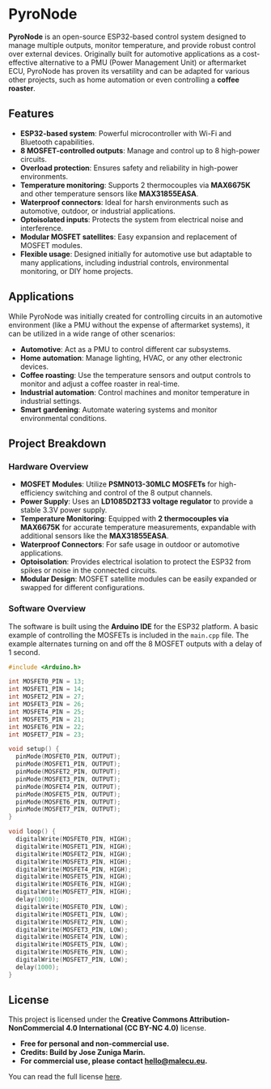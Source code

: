 # PyroNode

**PyroNode** is an open-source ESP32-based control system designed to manage multiple outputs, monitor temperature, and provide robust control over external devices. Originally built for automotive applications as a cost-effective alternative to a PMU (Power Management Unit) or aftermarket ECU, PyroNode has proven its versatility and can be adapted for various other projects, such as home automation or even controlling a **coffee roaster**.

## Features

- **ESP32-based system**: Powerful microcontroller with Wi-Fi and Bluetooth capabilities.
- **8 MOSFET-controlled outputs**: Manage and control up to 8 high-power circuits.
- **Overload protection**: Ensures safety and reliability in high-power environments.
- **Temperature monitoring**: Supports 2 thermocouples via **MAX6675K** and other temperature sensors like **MAX31855EASA**.
- **Waterproof connectors**: Ideal for harsh environments such as automotive, outdoor, or industrial applications.
- **Optoisolated inputs**: Protects the system from electrical noise and interference.
- **Modular MOSFET satellites**: Easy expansion and replacement of MOSFET modules.
- **Flexible usage**: Designed initially for automotive use but adaptable to many applications, including industrial controls, environmental monitoring, or DIY home projects.

## Applications

While PyroNode was initially created for controlling circuits in an automotive environment (like a PMU without the expense of aftermarket systems), it can be utilized in a wide range of other scenarios:

- **Automotive**: Act as a PMU to control different car subsystems.
- **Home automation**: Manage lighting, HVAC, or any other electronic devices.
- **Coffee roasting**: Use the temperature sensors and output controls to monitor and adjust a coffee roaster in real-time.
- **Industrial automation**: Control machines and monitor temperature in industrial settings.
- **Smart gardening**: Automate watering systems and monitor environmental conditions.

## Project Breakdown

### Hardware Overview
- **MOSFET Modules**: Utilize **PSMN013-30MLC MOSFETs** for high-efficiency switching and control of the 8 output channels.
- **Power Supply**: Uses an **LD1085D2T33 voltage regulator** to provide a stable 3.3V power supply.
- **Temperature Monitoring**: Equipped with **2 thermocouples via MAX6675K** for accurate temperature measurements, expandable with additional sensors like the **MAX31855EASA**.
- **Waterproof Connectors**: For safe usage in outdoor or automotive applications.
- **Optoisolation**: Provides electrical isolation to protect the ESP32 from spikes or noise in the connected circuits.
- **Modular Design**: MOSFET satellite modules can be easily expanded or swapped for different configurations.

### Software Overview

The software is built using the **Arduino IDE** for the ESP32 platform. A basic example of controlling the MOSFETs is included in the `main.cpp` file. The example alternates turning on and off the 8 MOSFET outputs with a delay of 1 second.

```cpp
#include <Arduino.h>

int MOSFET0_PIN = 13;
int MOSFET1_PIN = 14;
int MOSFET2_PIN = 27;
int MOSFET3_PIN = 26;
int MOSFET4_PIN = 25;
int MOSFET5_PIN = 21;
int MOSFET6_PIN = 22;
int MOSFET7_PIN = 23;

void setup() {
  pinMode(MOSFET0_PIN, OUTPUT);
  pinMode(MOSFET1_PIN, OUTPUT);
  pinMode(MOSFET2_PIN, OUTPUT);
  pinMode(MOSFET3_PIN, OUTPUT);
  pinMode(MOSFET4_PIN, OUTPUT);
  pinMode(MOSFET5_PIN, OUTPUT);
  pinMode(MOSFET6_PIN, OUTPUT);
  pinMode(MOSFET7_PIN, OUTPUT);
}

void loop() {
  digitalWrite(MOSFET0_PIN, HIGH);
  digitalWrite(MOSFET1_PIN, HIGH);
  digitalWrite(MOSFET2_PIN, HIGH);
  digitalWrite(MOSFET3_PIN, HIGH);
  digitalWrite(MOSFET4_PIN, HIGH);
  digitalWrite(MOSFET5_PIN, HIGH);
  digitalWrite(MOSFET6_PIN, HIGH);
  digitalWrite(MOSFET7_PIN, HIGH);
  delay(1000);  
  digitalWrite(MOSFET0_PIN, LOW);
  digitalWrite(MOSFET1_PIN, LOW);
  digitalWrite(MOSFET2_PIN, LOW);
  digitalWrite(MOSFET3_PIN, LOW);
  digitalWrite(MOSFET4_PIN, LOW);
  digitalWrite(MOSFET5_PIN, LOW);
  digitalWrite(MOSFET6_PIN, LOW);
  digitalWrite(MOSFET7_PIN, LOW);
  delay(1000); 
}

```
## License

This project is licensed under the **Creative Commons Attribution-NonCommercial 4.0 International (CC BY-NC 4.0)** license.

- **Free for personal and non-commercial use.**
- **Credits: Build by Jose Zuniga Marin.**
- **For commercial use, please contact hello@malecu.eu.**

You can read the full license [here](https://creativecommons.org/licenses/by-nc/4.0/).
